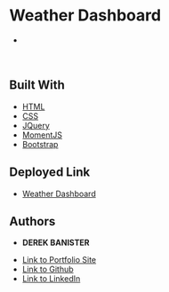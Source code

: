 # Weather Dashboard

* 

![]() 
![]()
![]()

## Built With

* [HTML](https://developer.mozilla.org/en-US/docs/Web/HTML)
* [CSS](https://developer.mozilla.org/en-US/docs/Web/CSS)
* [JQuery](https://jquery.com/)
* [MomentJS](https://momentjs.com/)
* [Bootstrap](https://getbootstrap.com/)

## Deployed Link

* [Weather Dashboard](https://derekbanister.github.io/weather-dashboard/)


## Authors

* **DEREK BANISTER** 

- [Link to Portfolio Site](https://derekbanister.github.io/First-Portfolio/)
- [Link to Github](https://github.com/DerekBanister)
- [Link to LinkedIn](https://www.linkedin.com/in/derek-banister/)
